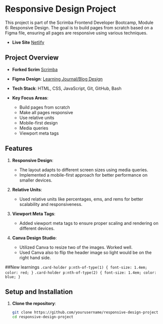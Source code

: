# Responsive Design Project

This project is part of the Scrimba Frontend Developer Bootcamp, Module 6: Responsive Design. The goal is to build pages from scratch based on a Figma file, ensuring all pages are responsive using various techniques.

- **Live Site** [Netlify](https://emmettlearningjournal.netlify.app/)

## Project Overview

- **Forked Scrim** [Scrimba](https://v1.scrimba.com/scrim/co5ae40cdbbd6a88774db6a11)

- **Figma Design**: [Learning Journal/Blog Design](https://www.figma.com/design/hE5klIn1AEQ9XWZWmurs7y/Learning-Journal%2FBlog?node-id=0-1&node-type=canvas&t=GnJml8EciGgYHoui-0)
- **Tech Stack**: HTML, CSS, JavaScript, Git, GitHub, Bash
- **Key Focus Areas**:
  - Build pages from scratch
  - Make all pages responsive
  - Use relative units
  - Mobile-first design
  - Media queries
  - Viewport meta tags

## Features

1. **Responsive Design**:
   - The layout adapts to different screen sizes using media queries.
   - Implemented a mobile-first approach for better performance on smaller devices.

2. **Relative Units**:
   - Used relative units like percentages, ems, and rems for better scalability and responsiveness.

3. **Viewport Meta Tags**:
   - Added viewport meta tags to ensure proper scaling and rendering on different devices.

4. **Canva Design Studio**:
    - Utilized Canva to resize two of the images.  Worked well.
    - Used Canva also to flip the header image so light would be on the right hand side.

##New learnings
`.card-holder p:nth-of-type(1) { font-size: 1.4em; color: red; }`
`.card-holder p:nth-of-type(2) { font-size: 1.4em; color: blue; }`

## Setup and Installation

1. **Clone the repository**:
   ```bash
   git clone https://github.com/yourusername/responsive-design-project.git
   cd responsive-design-project
